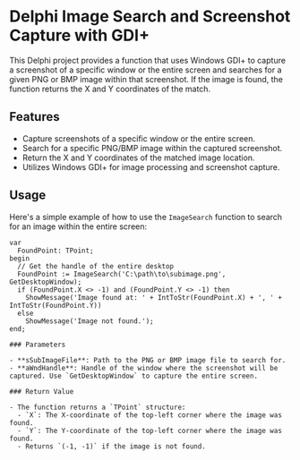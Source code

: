 # Delphi Image Search and Screenshot Capture with GDI+

This Delphi project provides a function that uses Windows GDI+ to capture a screenshot of a specific window or the entire screen and searches for a given PNG or BMP image within that screenshot. If the image is found, the function returns the X and Y coordinates of the match.

## Features

- Capture screenshots of a specific window or the entire screen.
- Search for a specific PNG/BMP image within the captured screenshot.
- Return the X and Y coordinates of the matched image location.
- Utilizes Windows GDI+ for image processing and screenshot capture.

## Usage

Here's a simple example of how to use the `ImageSearch` function to search for an image within the entire screen:

```delphi
var
  FoundPoint: TPoint;
begin
  // Get the handle of the entire desktop
  FoundPoint := ImageSearch('C:\path\to\subimage.png', GetDesktopWindow);
  if (FoundPoint.X <> -1) and (FoundPoint.Y <> -1) then
    ShowMessage('Image found at: ' + IntToStr(FoundPoint.X) + ', ' + IntToStr(FoundPoint.Y))
  else
    ShowMessage('Image not found.');
end;

### Parameters

- **sSubImageFile**: Path to the PNG or BMP image file to search for.
- **aWndHandle**: Handle of the window where the screenshot will be captured. Use `GetDesktopWindow` to capture the entire screen.

### Return Value

- The function returns a `TPoint` structure:
  - `X`: The X-coordinate of the top-left corner where the image was found.
  - `Y`: The Y-coordinate of the top-left corner where the image was found.
  - Returns `(-1, -1)` if the image is not found.

